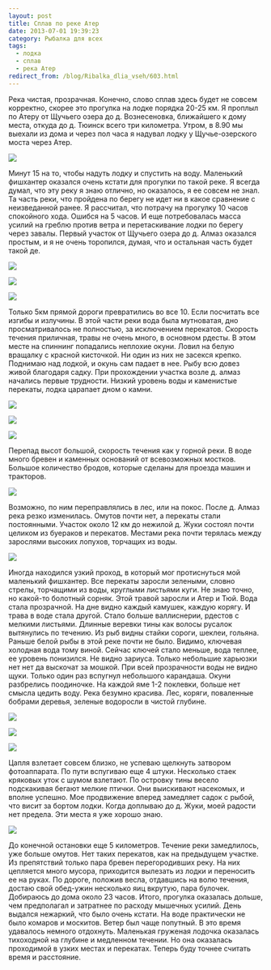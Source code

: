 ```yaml
---
layout: post
title: Сплав по реке Атер
date: 2013-07-01 19:39:23
category: Рыбалка для всех
tags:
  - лодка
  - сплав
  - река Атер
redirect_from: /blog/Ribalka_dlia_vseh/603.html
---
```

Река чистая, прозрачная. Конечно, слово сплав здесь будет не совсем
корректно, скорее это прогулка на лодке порядка 20-25 км. Я проплыл по
Атеру от Щучьего озера до д. Вознесеновка, ближайшего к дому места,
откуда до д. Тюинск всего три километра. Утром, в 8.90 мы выехали из
дома и через пол часа я надувал лодку у Щучье-озерского моста через
Атер.

![](http://fishingguru.ru/uploads/images/00/00/01/2013/08/14/c54457.jpg)

Минут 15 на то, чтобы надуть лодку и спустить на воду. Маленький
фишхантер оказался очень кстати для прогулки по такой реке. Я всегда
думал, что эту реку я знаю отлично, но оказалось, я ее совсем не знал.
Та часть реки, что пройдена по берегу не идет ни в какое сравнение с
неизведанной ранее. Я рассчитал, что потрачу на прогулку 10 часов
спокойного хода. Ошибся на 5 часов. И еще потребовалась масса усилий на
греблю против ветра и перетаскивание лодки по берегу через завалы.
Первый участок от Щучьего озера до д. Алмаз оказался простым, и я не
очень торопился, думая, что и остальная часть будет такой де.

![](http://fishingguru.ru/uploads/images/00/00/01/2013/08/14/bb4ec6.jpg)

![](http://fishingguru.ru/uploads/images/00/00/01/2013/08/14/40b17e.jpg)

![](http://fishingguru.ru/uploads/images/00/00/01/2013/08/14/0aed8a.jpg)

Только 5км прямой дороги превратились во все 10. Если посчитать все
изгибы и излучины. В этой части реки вода была мутноватая, дно
просматривалось не полностью, за исключением перекатов. Скорость течения
приличная, травы не очень много, в основном рдесты. В этом месте на
спиннинг попадались неплохие окуни. Ловил на белую вращалку с красной
кисточкой. Ни один из них не засекся крепко. Поднимаю над лодкой, и
окунь сам падает в нее. Рыбу всю довез живой благодаря садку. При
прохождении участка возле д. алмаз начались первые трудности. Низкий
уровень воды и каменистые перекаты, лодка царапает дном о камни.

![](http://fishingguru.ru/uploads/images/00/00/01/2013/08/14/e2958b.jpg)

![](http://fishingguru.ru/uploads/images/00/00/01/2013/08/14/19a343.jpg)

![](http://fishingguru.ru/uploads/images/00/00/01/2013/08/14/f49f4a.jpg)

Перепад высот большой, скорость течения как у горной реки. В воде много
бревен и каменных оснований от всевозможных мостков. Большое количество
бродов, которые сделаны для проезда машин и тракторов.

![](http://fishingguru.ru/uploads/images/00/00/01/2013/08/14/161332.jpg)

Возможно, по ним переправлялись в лес, или на покос. После д. Алмаз река
резко изменилась. Омутов почти нет, а перекаты стали постоянными.
Участок около 12 км до нежилой д. Жуки состоял почти целиком из буераков
и перекатов. Местами река почти терялась между зарослями высоких
лопухов, торчащих из воды.

![](http://fishingguru.ru/uploads/images/00/00/01/2013/08/14/4b0744.jpg)

Иногда находился узкий проход, в который мог протиснуться мой маленький
фишхантер. Все перекаты заросли зелеными, словно стрелы, торчащими из
воды, круглыми листьями куги. Не знаю точно, но какой-то болотный
сорняк. Этой травой заросли и Атер и Тюй. Вода стала прозрачной. На дне
видно каждый камушек, каждую корягу. И трава в воде стала другой. Стало
больше валлиснерии, рдестов с мелкими листьями. Длинные веревки тины как
волосы русалок вытянулись по течению. Из рыб видны стайки сороги,
шеклеи, гольяна. Раньше белой рыбы в этой реке почти не было. Видимо,
ключевая холодная вода тому виной. Сейчас ключей стало меньше, вода
теплее, ее уровень понизился. Не видно зариуса. Только небольшие
харьюзки нет нет да выскочат за мошкой. При всей прозрачности воды не
видно щуки. Только один раз вспугнул небольшого карандаша. Окуни
разбрелись поодиночке. На каждой яме 1-2 поклевки, больше нет смысла
цедить воду. Река безумно красива. Лес, коряги, поваленные бобрами
деревья, зеленые водоросли в чистой глубине.

![](http://fishingguru.ru/uploads/images/00/00/01/2013/08/14/515b60.jpg)

![](http://fishingguru.ru/uploads/images/00/00/01/2013/08/14/fd725b.jpg)

![](http://fishingguru.ru/uploads/images/00/00/01/2013/08/14/1eef32.jpg)

Цапля взлетает совсем близко, не успеваю щелкнуть затвором фотоаппарата.
По пути вспугиваю еще 4 штуки. Несколько стаек кряковых уток с шумом
взлетают. По островку тины весело подскакивая бегают мелкие птички. Они
выискивают насекомых, и вполне успешно. Мое продвижение вперед замедляет
садок с рыбой, что висит за бортом лодки. Когда доплываю до д. Жуки,
моей радости нет предела. Эти места я уже хорошо знаю.

![](http://fishingguru.ru/uploads/images/00/00/01/2013/08/14/d6bcf8.jpg)

До конечной остановки еще 5 километров. Течение реки замедлилось, уже
больше омутов. Нет таких перекатов, как на предыдущем участке. Из
препятствий только пара бревен перегородивших реку. На них цепляется
много мусора, приходится вылезать из лодки и переносить ее на руках. По
дороге, положив весла, отдавшись на волю течения, достаю свой обед-ужин
несколько яиц вкрутую, пара булочек. Добираюсь до дома около 23 часов.
Итого, прогулка оказалась дольше, чем предполагал и затратнее по расходу
мышечных усилий. День выдался нежаркий, что было очень кстати. На воде
практически не было комаров и москитов. Ветер был чаще попутный. В это
время удавалось немного отдохнуть. Маленькая груженая лодочка оказалась
тихоходной на глубине и медленном течении. Но она оказалась проходимой в
узких местах и перекатах. Теперь буду точнее считать время и расстояние.
